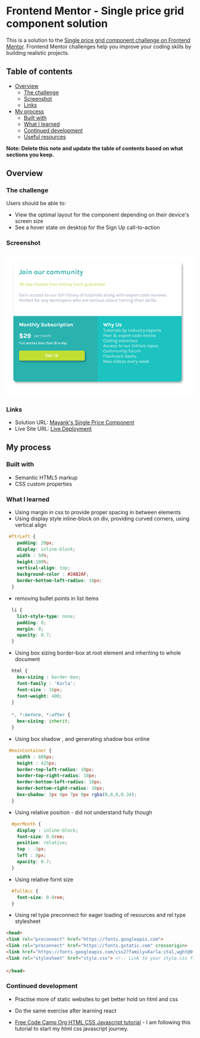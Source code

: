 # Frontend Mentor - Single price grid component solution

This is a solution to the [Single price grid component challenge on Frontend Mentor](https://www.frontendmentor.io/challenges/single-price-grid-component-5ce41129d0ff452fec5abbbc). Frontend Mentor challenges help you improve your coding skills by building realistic projects. 

## Table of contents

- [Overview](#overview)
  - [The challenge](#the-challenge)
  - [Screenshot](#screenshot)
  - [Links](#links)
- [My process](#my-process)
  - [Built with](#built-with)
  - [What I learned](#what-i-learned)
  - [Continued development](#continued-development)
  - [Useful resources](#useful-resources)

**Note: Delete this note and update the table of contents based on what sections you keep.**

## Overview

### The challenge

Users should be able to:

- View the optimal layout for the component depending on their device's screen size
- See a hover state on desktop for the Sign Up call-to-action

### Screenshot

![Image of Completed Card](./readme/image.png)

### Links

- Solution URL: [Mayank's Single Price Component](https://github.com/Mayank926/single-price-component)
- Live Site URL: [Live Deployment](https://mayank926.github.io/single-price-component/index.html)

## My process

### Built with

- Semantic HTML5 markup
- CSS custom properties

### What I learned

- Using margin in css to provide proper spacing in between elements
- Using display style inline-block on div, providing curved corners, using vertical align
```css
 #ftrLeft {
    padding: 20px;
    display: inline-block;
    width : 50%;
    height:100%;
    vertical-align: top;
    background-color : #2AB2AF;
    border-bottom-left-radius: 10px;
  }
```
- removing bullet points in list items
```css
  li {
    list-style-type: none;
    padding: 0;
    margin: 0;
    opacity: 0.7;
  }
```

- Using box sizing border-box at root element and inheriting to whole document
```css
  html {
    box-sizing : border-box;
    font-family : 'Karla';
    font-size : 16px;
    font-weight: 400;
  }

  *, *:before, *:after {
    box-sizing: inherit;
  }
```
- Using box shadow , and generating shadow box online

```css
 #mainContainer {
    width : 600px;
    height : 425px;
    border-top-left-radius: 10px;
    border-top-right-radius: 10px;
    border-bottom-left-radius: 10px;
    border-bottom-right-radius: 10px;
    box-shadow: 3px 4px 7px 0px rgba(0,0,0,0.34);
  }
```
- Using relative position - did not understand fully though
```css
  #perMonth {
    display : inline-block;
    font-size: 0.8rem;
    position: relative;
    top : -3px;
    left : 8px;
    opacity: 0.7;
  }
```
- Using relative fornt size
```css
  #fullAcc {
    font-size: 0.8rem;
  }
```
- Using rel type preconnect for eager loading of resources and rel type stylesheet
```html
<head>
<link rel="preconnect" href="https://fonts.googleapis.com">
<link rel="preconnect" href="https://fonts.gstatic.com" crossorigin>
<link href="https://fonts.googleapis.com/css2?family=Karla:ital,wght@0,200..800;1,200..800&display=swap" rel="stylesheet">
<link rel="stylesheet" href="style.css"> <!-- Link to your style.css file -->
  
</head>

```

### Continued development

- Practise more of static websites to get better hold on html and css
- Do the same exercise after learning react


- [Free Code Camp Org HTML CSS Javascript tutorial](https://www.youtube.com/watch?v=zJSY8tbf_ys&t=61416s) - I am following this tutorial to start my html css javascript journey.
